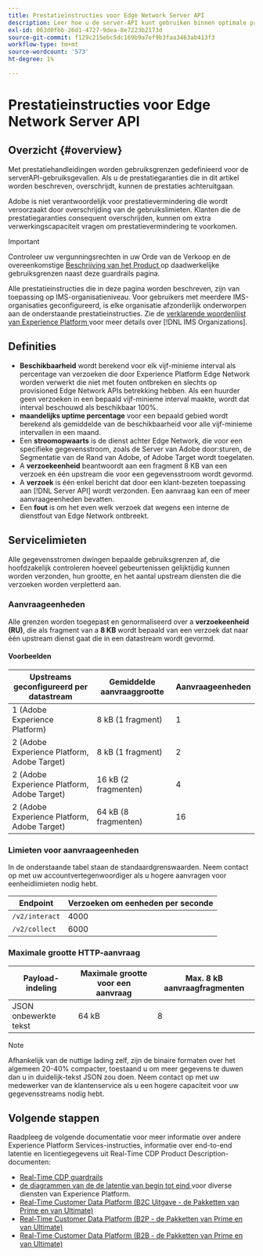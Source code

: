 ```yaml
---
title: Prestatieinstructies voor Edge Network Server API
description: Leer hoe u de server-API kunt gebruiken binnen optimale prestatiegaranties.
exl-id: 063d0fbb-26d1-4727-9dea-8e7223b2173d
source-git-commit: f129c215ebc5dc169b9a7ef9b3faa3463ab413f3
workflow-type: tm+mt
source-wordcount: '573'
ht-degree: 1%

---
```



# Prestatieinstructies voor Edge Network Server API

## Overzicht {#overview}

Met prestatiehandleidingen worden gebruiksgrenzen gedefinieerd voor de serverAPI-gebruiksgevallen. Als u de prestatiegaranties die in dit artikel worden beschreven, overschrijdt, kunnen de prestaties achteruitgaan.

Adobe is niet verantwoordelijk voor prestatievermindering die wordt veroorzaakt door overschrijding van de gebruikslimieten. Klanten die de prestatiegaranties consequent overschrijden, kunnen om extra verwerkingscapaciteit vragen om prestatievermindering te voorkomen.

>[!IMPORTANT]
>
>Controleer uw vergunningsrechten in uw Orde van de Verkoop en de overeenkomstige [ Beschrijving van het Product ](https://helpx.adobe.com/legal/product-descriptions.html) op daadwerkelijke gebruiksgrenzen naast deze guardrails pagina.

Alle prestatieinstructies die in deze pagina worden beschreven, zijn van toepassing op IMS-organisatieniveau. Voor gebruikers met meerdere IMS-organisaties geconfigureerd, is elke organisatie afzonderlijk onderworpen aan de onderstaande prestatieinstructies. Zie de [ verklarende woordenlijst van Experience Platform ](../landing/glossary.md) voor meer details over [!DNL IMS Organizations].

## Definities

* **Beschikbaarheid** wordt berekend voor elk vijf-minieme interval als percentage van verzoeken die door Experience Platform Edge Network worden verwerkt die niet met fouten ontbreken en slechts op provisioned Edge Network APIs betrekking hebben. Als een huurder geen verzoeken in een bepaald vijf-minieme interval maakte, wordt dat interval beschouwd als beschikbaar 100%.
* **maandelijks uptime percentage** voor een bepaald gebied wordt berekend als gemiddelde van de beschikbaarheid voor alle vijf-minieme intervallen in een maand.
* Een **stroomopwaarts** is de dienst achter Edge Network, die voor een specifieke gegevensstroom, zoals de Server van Adobe door:sturen, de Segmentatie van de Rand van Adobe, of Adobe Target wordt toegelaten.
* A **verzoekeenheid** beantwoordt aan een fragment 8 KB van een verzoek en één upstream die voor een gegevensstroom wordt gevormd.
* A **verzoek** is één enkel bericht dat door een klant-bezeten toepassing aan [!DNL Server API] wordt verzonden. Een aanvraag kan een of meer aanvraageenheden bevatten.
* Een **fout** is om het even welk verzoek dat wegens een interne de dienstfout van Edge Network [ ](error-handling.md) ontbreekt.

## Servicelimieten

Alle gegevensstromen dwingen bepaalde gebruiksgrenzen af, die hoofdzakelijk controleren hoeveel gebeurtenissen gelijktijdig kunnen worden verzonden, hun grootte, en het aantal upstream diensten die die verzoeken worden verpletterd aan.

### Aanvraageenheden

Alle grenzen worden toegepast en genormaliseerd over a **verzoekeenheid (RU)**, die als fragment van a **8 KB** wordt bepaald van een verzoek dat naar één upstream dienst gaat die in een datastream wordt gevormd.

#### Voorbeelden

| Upstreams geconfigureerd per datastream | Gemiddelde aanvraaggrootte | Aanvraageenheden |
| --- | --- | --- |
| 1 (Adobe Experience Platform) | 8 kB (1 fragment) | 1 |
| 2 (Adobe Experience Platform, Adobe Target) | 8 kB (1 fragment) | 2 |
| 2 (Adobe Experience Platform, Adobe Target) | 16 kB (2 fragmenten) | 4 |
| 2 (Adobe Experience Platform, Adobe Target) | 64 kB (8 fragmenten) | 16 |

### Limieten voor aanvraageenheden

In de onderstaande tabel staan de standaardgrenswaarden. Neem contact op met uw accountvertegenwoordiger als u hogere aanvragen voor eenheidlimieten nodig hebt.

| Endpoint | Verzoeken om eenheden per seconde |
| --- | --- |
| `/v2/interact` | 4000 |
| `/v2/collect` | 6000 |

### Maximale grootte HTTP-aanvraag

| Payload-indeling | Maximale grootte voor een aanvraag | Max. 8 kB aanvraagfragmenten |
| --- | --- | --- |
| JSON onbewerkte tekst | 64 kB | 8 |


>[!NOTE]
>
>Afhankelijk van de nuttige lading zelf, zijn de binaire formaten over het algemeen 20-40% compacter, toestaand u om meer gegevens te duwen dan u in duidelijk-tekst JSON zou doen. Neem contact op met uw medewerker van de klantenservice als u een hogere capaciteit voor uw gegevensstreams nodig hebt.

## Volgende stappen

Raadpleeg de volgende documentatie voor meer informatie over andere Experience Platform Services-instructies, informatie over end-to-end latentie en licentiegegevens uit Real-Time CDP Product Description-documenten:

* [Real-Time CDP guardrails](/help/rtcdp/guardrails/overview.md)
* [ de diagrammen van de de latentie van begin tot eind ](https://experienceleague.adobe.com/docs/blueprints-learn/architecture/architecture-overview/deployment/guardrails.html?lang=en#end-to-end-latency-diagrams) voor diverse diensten van Experience Platform.
* [ Real-Time Customer Data Platform (B2C Uitgave - de Pakketten van Prime en van Ultimate) ](https://helpx.adobe.com/legal/product-descriptions/real-time-customer-data-platform-b2c-edition-prime-and-ultimate-packages.html)
* [ Real-Time Customer Data Platform (B2P - de Pakketten van Prime en van Ultimate) ](https://helpx.adobe.com/legal/product-descriptions/real-time-customer-data-platform-b2p-edition-prime-and-ultimate-packages.html)
* [ Real-Time Customer Data Platform (B2B - de Pakketten van Prime en van Ultimate) ](https://helpx.adobe.com/legal/product-descriptions/real-time-customer-data-platform-b2b-edition-prime-and-ultimate-packages.html)
